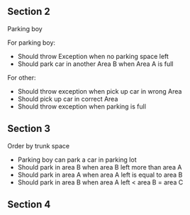 


## Section 2
Parking boy

For parking boy:
* Should throw Exception when no parking space left
* Should park car in another Area B when Area A is full

For other:
* Should throw exception when pick up car in wrong Area
* Should pick up car in correct Area
* Should throw exception when parking is full



## Section 3
 Order by trunk space 
  
* Parking boy can park a car in parking lot
* Should park in area B when area B left more than area A
* Should park in area A when area A left is equal to area B
* Should park in area B when area A left < area B = area C

## Section 4 

